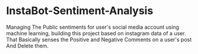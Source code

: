 # InstaBot-Sentiment-Analysis
Managing The Public sentiments for user's social media account using machine learning, building this project based on instagram data of a user. That Basically senses the Positive and Negative Comments on a user's post And Delete them.
